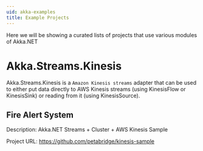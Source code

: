 ```yaml
---
uid: akka-examples
title: Example Projects 
---
```


Here we will be showing a curated lists of projects that use various modules of Akka.NET

# Akka.Streams.Kinesis

Akka.Streams.Kinesis is a `Amazon Kinesis streams` adapter that can be used to either put data directly to AWS Kinesis streams (using KinesisFlow or KinesisSink) or reading from it (using KinesisSource).

## Fire Alert System

Description: Akka.NET Streams + Cluster + AWS Kinesis Sample

Project URL: https://github.com/petabridge/kinesis-sample
	


